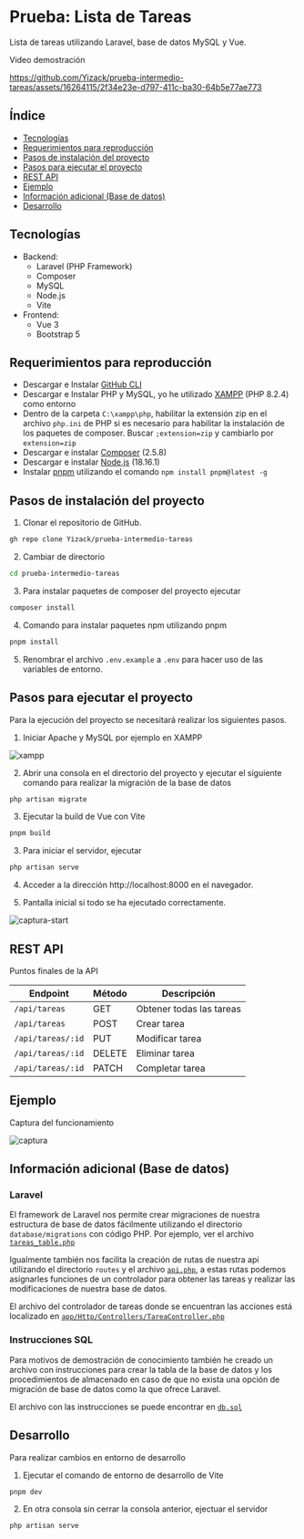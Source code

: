 # Prueba: Lista de Tareas

Lista de tareas utilizando Laravel, base de datos MySQL y Vue.

Video demostración

https://github.com/Yizack/prueba-intermedio-tareas/assets/16264115/2f34e23e-d797-411c-ba30-64b5e77ae773

## Índice
- [Tecnologías](#tecnologías)
- [Requerimientos para reproducción](#requerimientos-para-reproducción)
- [Pasos de instalación del proyecto](#pasos-de-instalación-del-proyecto)
- [Pasos para ejecutar el proyecto](#pasos-para-ejecutar-el-proyecto)
- [REST API](#rest-api)
- [Ejemplo](#ejemplo)
- [Información adicional (Base de datos)](#información-adicional-base-de-datos)
- [Desarrollo](#desarrollo)

## Tecnologías
- Backend:
  - Laravel (PHP Framework)
  - Composer
  - MySQL
  - Node.js
  - Vite
- Frontend:
  - Vue 3
  - Bootstrap 5

## Requerimientos para reproducción
- Descargar e Instalar [GitHub CLI](https://cli.github.com/)
- Descargar e Instalar PHP y MySQL, yo he utilizado [XAMPP](https://www.apachefriends.org/es/download.html) (PHP 8.2.4) como entorno
- Dentro de la carpeta `C:\xampp\php`, habilitar la extensión zip en el archivo `php.ini` de PHP si es necesario para habilitar la instalación de los paquetes de composer. Buscar `;extension=zip` y cambiarlo por `extension=zip`
- Descargar e instalar [Composer](https://getcomposer.org/download/) (2.5.8)
- Descargar e instalar [Node.js](https://nodejs.org/en/download) (18.16.1)
- Instalar [pnpm](https://pnpm.io/) utilizando el comando `npm install pnpm@latest -g`

## Pasos de instalación del proyecto
1. Clonar el repositorio de GitHub.

```sh
gh repo clone Yizack/prueba-intermedio-tareas
```

2. Cambiar de directorio

```sh
cd prueba-intermedio-tareas
```

3. Para instalar paquetes de composer del proyecto ejecutar

```sh
composer install
```

4. Comando para instalar paquetes npm utilizando pnpm

```sh
pnpm install
```

5. Renombrar el archivo `.env.example` a `.env` para hacer uso de las variables de entorno.

## Pasos para ejecutar el proyecto

Para la ejecución del proyecto se necesitará realizar los siguientes pasos.

1. Iniciar Apache y MySQL por ejemplo en XAMPP

![xampp](https://github.com/Yizack/prueba-intermedio-tareas/assets/16264115/23df3714-d0cb-444d-b177-065c4fcab401)

2. Abrir una consola en el directorio del proyecto y ejecutar el siguiente comando para realizar la migración de la base de datos

```sh
php artisan migrate
```

3. Ejecutar la build de Vue con Vite

```sh
pnpm build
```

3. Para iniciar el servidor, ejecutar

```sh
php artisan serve
```

4. Acceder a la dirección http://localhost:8000 en el navegador.

5. Pantalla inicial si todo se ha ejecutado correctamente.

![captura-start](https://github.com/Yizack/prueba-intermedio-tareas/assets/16264115/cbcb0f43-73e2-4349-abbb-b468533d0318)

## REST API

Puntos finales de la API

| Endpoint          | Método | Descripción              |
|-------------------|--------|--------------------------|
| `/api/tareas`     | GET    | Obtener todas las tareas |
| `/api/tareas`     | POST   | Crear tarea              |
| `/api/tareas/:id` | PUT    | Modificar tarea          |
| `/api/tareas/:id` | DELETE | Eliminar tarea           |
| `/api/tareas/:id` | PATCH  | Completar tarea          |

## Ejemplo

Captura del funcionamiento

![captura](https://github.com/Yizack/prueba-intermedio-tareas/assets/16264115/0f8d7587-c9e7-442c-b400-81b6f908e201)

## Información adicional (Base de datos)

### Laravel

El framework de Laravel nos permite crear migraciones de nuestra estructura de base de datos fácilmente utilizando el directorio `database/migrations` con código PHP. Por ejemplo, ver el archivo [`tareas_table.php`](/database/migrations/tareas_table.php)

Igualmente también nos facilita la creación de rutas de nuestra api utilizando el directorio `routes` y el archivo [`api.php`](/routes/api.php), a estas rutas podemos asignarles funciones de un controlador para obtener las tareas y realizar las modificaciones de nuestra base de datos.

El archivo del controlador de tareas donde se encuentran las acciones está localizado en [`app/Http/Controllers/TareaController.php`](app/Http/Controllers/TareaController.php)

### Instrucciones SQL

Para motivos de demostración de conocimiento también he creado un archivo con instrucciones para crear la tabla de la base de datos y los procedimientos de almacenado en caso de que no exista una opción de migración de base de datos como la que ofrece Laravel.

El archivo con las instrucciones se puede encontrar en [`db.sql`](/db.sql)

## Desarrollo

Para realizar cambios en entorno de desarrollo

1. Ejecutar el comando de entorno de desarrollo de Vite

```sh
pnpm dev
```

2. En otra consola sin cerrar la consola anterior, ejectuar el servidor

```sh
php artisan serve
```
